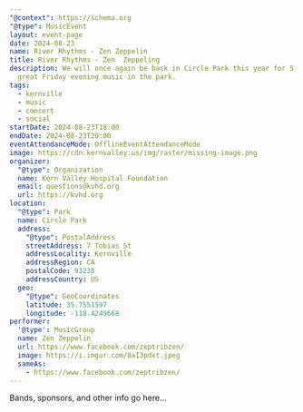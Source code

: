 ```yaml
---
"@context": https://schema.org
"@type": MusicEvent
layout: event-page
date: 2024-08-23
name: River Rhythms - Zen Zeppelin
title: River Rhythms - Zen  Zeppeling
description: We will once again be back in Circle Park this year for 5 weeks of
  great Friday evening music in the park.
tags:
  - kernville
  - music
  - concert
  - social
startDate: 2024-08-23T18:00
endDate: 2024-08-23T20:00
eventAttendanceMode: OfflineEventAttendanceMode
image: https://cdn.kernvalley.us/img/raster/missing-image.png
organizer:
  "@type": Organization
  name: Kern Valley Hospital Foundation
  email: questions@kvhd.org
  url: https://kvhd.org
location:
  "@type": Park
  name: Circle Park
  address:
    "@type": PostalAddress
    streetAddress: 7 Tobias St
    addressLocality: Kernville
    addressRegion: CA
    postalCode: 93238
    addressCountry: US
  geo:
    "@type": GeoCoordinates
    latitude: 35.7551597
    longitude: -118.4249668
performer:
  '@type': MusicGroup
  name: Zen Zeppelin
  url: https://www.facebook.com/zeptribzen/
  image: https://i.imgur.com/8aI3pdxt.jpeg
  sameAs:
    - https://www.facebook.com/zeptribzen/
---
```

Bands, sponsors, and other info go here...
